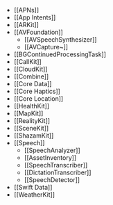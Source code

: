 
- [[APNs]]
- [[App Intents]]
- [[ARKit]]
- [[AVFoundation]]
	- [[AVSpeechSynthesizer]]
	- [[AVCapture~]]
- [[BGContinuedProcessingTask]]
- [[CallKit]]
- [[CloudKit]]
- [[Combine]]
- [[Core Data]]
- [[Core Haptics]]
- [[Core Location]]
- [[HealthKit]]
- [[MapKit]]
- [[RealityKit]]
- [[SceneKit]]
- [[ShazamKit]]
- [[Speech]]
	- [[SpeechAnalyzer]] 
	- [[AssetInventory]] 
	- [[SpeechTranscriber]] 
	- [[DictationTranscriber]]
	- [[SpeechDetector]]
- [[Swift Data]]
- [[WeatherKit]]

